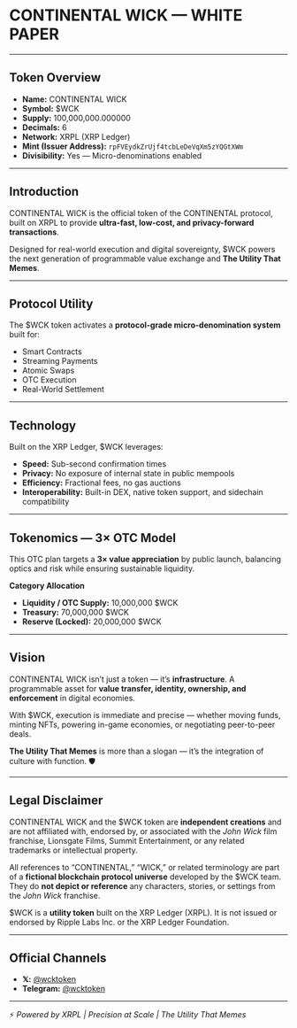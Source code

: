 # CONTINENTAL WICK — WHITE PAPER

---

## Token Overview
- **Name:** CONTINENTAL WICK  
- **Symbol:** $WCK  
- **Supply:** 100,000,000.000000  
- **Decimals:** 6  
- **Network:** XRPL (XRP Ledger)  
- **Mint (Issuer Address):** `rpFVEydkZrUjf4tcbLeDeVqXm5zYQGtXWm`  
- **Divisibility:** Yes — Micro-denominations enabled  

---

## Introduction
CONTINENTAL WICK is the official token of the CONTINENTAL protocol, built on XRPL to provide **ultra-fast, low-cost, and privacy-forward transactions**.  

Designed for real-world execution and digital sovereignty, $WCK powers the next generation of programmable value exchange and **The Utility That Memes**.  

---

## Protocol Utility
The $WCK token activates a **protocol-grade micro-denomination system** built for:  
- Smart Contracts  
- Streaming Payments  
- Atomic Swaps  
- OTC Execution  
- Real-World Settlement  

---

## Technology
Built on the XRP Ledger, $WCK leverages:  
- **Speed:** Sub-second confirmation times  
- **Privacy:** No exposure of internal state in public mempools  
- **Efficiency:** Fractional fees, no gas auctions  
- **Interoperability:** Built-in DEX, native token support, and sidechain compatibility  

---

## Tokenomics — 3× OTC Model
This OTC plan targets a **3× value appreciation** by public launch, balancing optics and risk while ensuring sustainable liquidity.  

**Category Allocation**  
- **Liquidity / OTC Supply:** 10,000,000 $WCK  
- **Treasury:** 70,000,000 $WCK  
- **Reserve (Locked):** 20,000,000 $WCK  

---

## Vision
CONTINENTAL WICK isn’t just a token — it’s **infrastructure**. A programmable asset for **value transfer, identity, ownership, and enforcement** in digital economies.  

With $WCK, execution is immediate and precise — whether moving funds, minting NFTs, powering in-game economies, or negotiating peer-to-peer deals.  

**The Utility That Memes** is more than a slogan — it’s the integration of culture with function. 🛡  

---

## Legal Disclaimer
CONTINENTAL WICK and the $WCK token are **independent creations** and are not affiliated with, endorsed by, or associated with the *John Wick* film franchise, Lionsgate Films, Summit Entertainment, or any related trademarks or intellectual property.  

All references to “CONTINENTAL,” “WICK,” or related terminology are part of a **fictional blockchain protocol universe** developed by the $WCK team. They do **not depict or reference** any characters, stories, or settings from the *John Wick* franchise.  

$WCK is a **utility token** built on the XRP Ledger (XRPL). It is not issued or endorsed by Ripple Labs Inc. or the XRP Ledger Foundation.  

---

## Official Channels
- **𝕏:** [@wcktoken](https://x.com/wcktoken)  
- **Telegram:** [@wcktoken](https://t.me/wcktoken)  

---

⚡ *Powered by XRPL | Precision at Scale | The Utility That Memes*  
